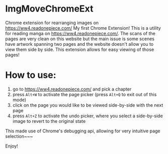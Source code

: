 # ImgMoveChromeExt
Chrome extension for rearranging images on https://ww4.readonepiece.com/ 
My first Chrome Extension! This is a utility for reading manga on https://ww4.readonepiece.com/. The scans of the pages are very clean on this website
but the main issue is some scenes have artwork spanning two pages and the website doesn't allow you to view them side by side. This extension
allows for easy viewing of those pages!

# How to use:
1. go to https://ww4.readonepiece.com/ and pick a chapter
1. press `Alt+W` to activate the page picker (press `Alt+Q` to exit out of this mode)
1. click on the page you would like to be viewed side-by-side with the next page
1. press `Alt+Z` to activate the undo picker, where you select a side-by-side image to revert to the original state

This made use of Chrome's debugging api, allowing for very intuitive page selection~~~

Enjoy!

